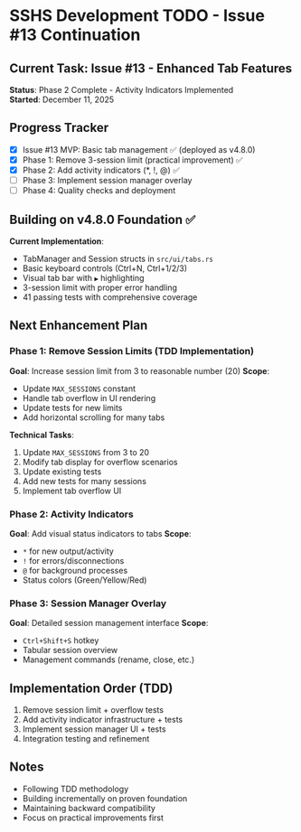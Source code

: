 # SSHS Development TODO - Issue #13 Continuation

## Current Task: Issue #13 - Enhanced Tab Features
**Status**: Phase 2 Complete - Activity Indicators Implemented  
**Started**: December 11, 2025

## Progress Tracker
- [x] Issue #13 MVP: Basic tab management ✅ (deployed as v4.8.0)
- [x] Phase 1: Remove 3-session limit (practical improvement) ✅
- [x] Phase 2: Add activity indicators (*, !, @) ✅
- [ ] Phase 3: Implement session manager overlay
- [ ] Phase 4: Quality checks and deployment

## Building on v4.8.0 Foundation ✅
**Current Implementation**:
- TabManager and Session structs in `src/ui/tabs.rs`
- Basic keyboard controls (Ctrl+N, Ctrl+1/2/3)
- Visual tab bar with `▶` highlighting
- 3-session limit with proper error handling
- 41 passing tests with comprehensive coverage

## Next Enhancement Plan

### Phase 1: Remove Session Limits (TDD Implementation)
**Goal**: Increase session limit from 3 to reasonable number (20)
**Scope**: 
- Update `MAX_SESSIONS` constant
- Handle tab overflow in UI rendering
- Update tests for new limits
- Add horizontal scrolling for many tabs

**Technical Tasks**:
1. Update `MAX_SESSIONS` from 3 to 20
2. Modify tab display for overflow scenarios  
3. Update existing tests
4. Add new tests for many sessions
5. Implement tab overflow UI

### Phase 2: Activity Indicators
**Goal**: Add visual status indicators to tabs
**Scope**:
- `*` for new output/activity
- `!` for errors/disconnections  
- `@` for background processes
- Status colors (Green/Yellow/Red)

### Phase 3: Session Manager Overlay
**Goal**: Detailed session management interface
**Scope**:
- `Ctrl+Shift+S` hotkey
- Tabular session overview
- Management commands (rename, close, etc.)

## Implementation Order (TDD)
1. Remove session limit + overflow tests
2. Add activity indicator infrastructure + tests
3. Implement session manager UI + tests  
4. Integration testing and refinement

## Notes
- Following TDD methodology
- Building incrementally on proven foundation
- Maintaining backward compatibility
- Focus on practical improvements first